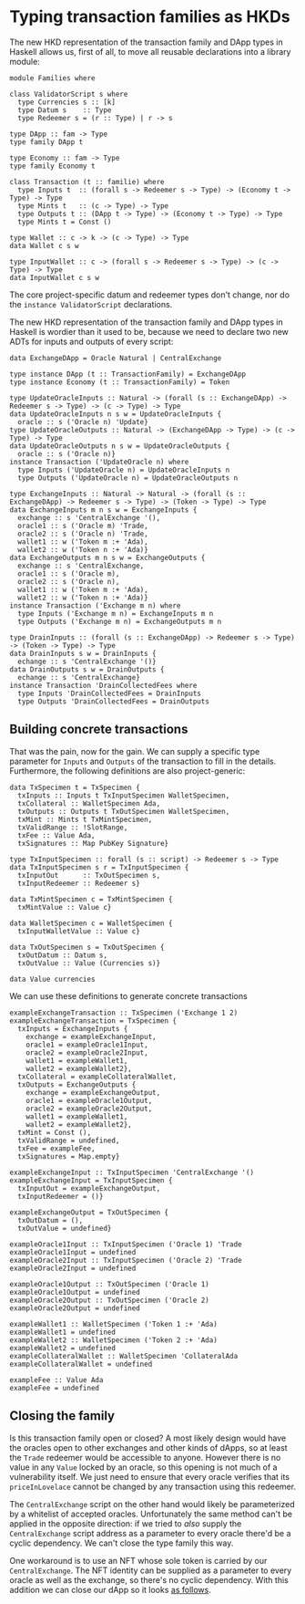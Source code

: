 # Typing transaction families as HKDs

<!--
~~~ {.haskell}
{-# LANGUAGE DataKinds, DuplicateRecordFields, GADTs, ExplicitForAll, KindSignatures, StandaloneKindSignatures,
             MultiParamTypeClasses, NoStarIsType, PolyKinds, RankNTypes, TypeFamilies, TypeOperators #-}

module HKD where

import Data.Functor.Const (Const (Const))
import Data.Kind (Type)
import Data.Map (Map)
import qualified Data.Map as Map
import Numeric.Natural (Natural)

import Families

data POSIXTime

~~~
-->

The new HKD representation of the transaction family and DApp types in Haskell allows us, first of all, to move all
reusable declarations into a library module:

~~~ {.haskell.ignore}
module Families where

class ValidatorScript s where
  type Currencies s :: [k]
  type Datum s    :: Type
  type Redeemer s = (r :: Type) | r -> s

type DApp :: fam -> Type
type family DApp t

type Economy :: fam -> Type
type family Economy t

class Transaction (t :: familie) where
  type Inputs t  :: (forall s -> Redeemer s -> Type) -> (Economy t -> Type) -> Type
  type Mints t   :: (c -> Type) -> Type
  type Outputs t :: (DApp t -> Type) -> (Economy t -> Type) -> Type
  type Mints t = Const ()

type Wallet :: c -> k -> (c -> Type) -> Type
data Wallet c s w

type InputWallet :: c -> (forall s -> Redeemer s -> Type) -> (c -> Type) -> Type
data InputWallet c s w
~~~

The core project-specific datum and redeemer types don't change, nor do the `instance ValidatorScript` declarations.

<!--
~~~ {.haskell}
data TransactionFamily =
  UpdateOracle Natural
  | Exchange Natural Natural
  | DrainCollectedFees
data Token = Ada | Token Natural | Token :+ Token

data OracleDatum = OracleDatum {
  priceInLovelace :: Natural,
  maxTradeVolume :: Natural,
  expiry :: POSIXTime
  }
data OracleRedeemer (n :: Natural) = Trade | Update

instance ValidatorScript ('Oracle n) where
  type Currencies ('Oracle n) = '[ 'Token n ]
  type Datum ('Oracle n) = OracleDatum
  type Redeemer ('Oracle n) = OracleRedeemer n
instance ValidatorScript CentralExchange where
  type Currencies CentralExchange = '[ 'Ada ]
  type Datum CentralExchange = ()
  type Redeemer CentralExchange = ()
~~~
-->

The new HKD representation of the transaction family and DApp types in Haskell is wordier than it used to be, because
we need to declare two new ADTs for inputs and outputs of every script:

~~~ {.haskell}
data ExchangeDApp = Oracle Natural | CentralExchange

type instance DApp (t :: TransactionFamily) = ExchangeDApp
type instance Economy (t :: TransactionFamily) = Token

type UpdateOracleInputs :: Natural -> (forall (s :: ExchangeDApp) -> Redeemer s -> Type) -> (c -> Type) -> Type
data UpdateOracleInputs n s w = UpdateOracleInputs {
  oracle :: s ('Oracle n) 'Update}
type UpdateOracleOutputs :: Natural -> (ExchangeDApp -> Type) -> (c -> Type) -> Type
data UpdateOracleOutputs n s w = UpdateOracleOutputs {
  oracle :: s ('Oracle n)}
instance Transaction ('UpdateOracle n) where
  type Inputs ('UpdateOracle n) = UpdateOracleInputs n
  type Outputs ('UpdateOracle n) = UpdateOracleOutputs n

type ExchangeInputs :: Natural -> Natural -> (forall (s :: ExchangeDApp) -> Redeemer s -> Type) -> (Token -> Type) -> Type
data ExchangeInputs m n s w = ExchangeInputs {
  exchange :: s 'CentralExchange '(),
  oracle1 :: s ('Oracle m) 'Trade,
  oracle2 :: s ('Oracle n) 'Trade,
  wallet1 :: w ('Token m :+ 'Ada),
  wallet2 :: w ('Token n :+ 'Ada)}
data ExchangeOutputs m n s w = ExchangeOutputs {
  exchange :: s 'CentralExchange,
  oracle1 :: s ('Oracle m),
  oracle2 :: s ('Oracle n),
  wallet1 :: w ('Token m :+ 'Ada),
  wallet2 :: w ('Token n :+ 'Ada)}
instance Transaction ('Exchange m n) where
  type Inputs ('Exchange m n) = ExchangeInputs m n
  type Outputs ('Exchange m n) = ExchangeOutputs m n

type DrainInputs :: (forall (s :: ExchangeDApp) -> Redeemer s -> Type) -> (Token -> Type) -> Type
data DrainInputs s w = DrainInputs {
  echange :: s 'CentralExchange '()}
data DrainOutputs s w = DrainOutputs {
  echange :: s 'CentralExchange}
instance Transaction 'DrainCollectedFees where
  type Inputs 'DrainCollectedFees = DrainInputs
  type Outputs 'DrainCollectedFees = DrainOutputs
~~~

## Building concrete transactions

That was the pain, now for the gain. We can supply a specific type parameter for `Inputs` and `Outputs` of the
transaction to fill in the details. Furthermore, the following definitions are also project-generic: 

~~~ {.haskell.ignore}
data TxSpecimen t = TxSpecimen {
  txInputs :: Inputs t TxInputSpecimen WalletSpecimen,
  txCollateral :: WalletSpecimen Ada,
  txOutputs :: Outputs t TxOutSpecimen WalletSpecimen,
  txMint :: Mints t TxMintSpecimen,
  txValidRange :: !SlotRange,
  txFee :: Value Ada,
  txSignatures :: Map PubKey Signature}

type TxInputSpecimen :: forall (s :: script) -> Redeemer s -> Type
data TxInputSpecimen s r = TxInputSpecimen {
  txInputOut      :: TxOutSpecimen s,
  txInputRedeemer :: Redeemer s}

data TxMintSpecimen c = TxMintSpecimen {
  txMintValue :: Value c}

data WalletSpecimen c = WalletSpecimen {
  txInputWalletValue :: Value c}

data TxOutSpecimen s = TxOutSpecimen {
  txOutDatum :: Datum s,
  txOutValue :: Value (Currencies s)}

data Value currencies
~~~

We can use these definitions to generate concrete transactions

~~~ {.haskell}
exampleExchangeTransaction :: TxSpecimen ('Exchange 1 2)
exampleExchangeTransaction = TxSpecimen {
  txInputs = ExchangeInputs {
    exchange = exampleExchangeInput,
    oracle1 = exampleOracle1Input,
    oracle2 = exampleOracle2Input,
    wallet1 = exampleWallet1,
    wallet2 = exampleWallet2},
  txCollateral = exampleCollateralWallet,
  txOutputs = ExchangeOutputs {
    exchange = exampleExchangeOutput,
    oracle1 = exampleOracle1Output,
    oracle2 = exampleOracle2Output,
    wallet1 = exampleWallet1,
    wallet2 = exampleWallet2},
  txMint = Const (),
  txValidRange = undefined,
  txFee = exampleFee,
  txSignatures = Map.empty}

exampleExchangeInput :: TxInputSpecimen 'CentralExchange '()
exampleExchangeInput = TxInputSpecimen {
  txInputOut = exampleExchangeOutput,
  txInputRedeemer = ()}
  
exampleExchangeOutput = TxOutSpecimen {
  txOutDatum = (),
  txOutValue = undefined}

exampleOracle1Input :: TxInputSpecimen ('Oracle 1) 'Trade
exampleOracle1Input = undefined
exampleOracle2Input :: TxInputSpecimen ('Oracle 2) 'Trade
exampleOracle2Input = undefined

exampleOracle1Output :: TxOutSpecimen ('Oracle 1)
exampleOracle1Output = undefined
exampleOracle2Output :: TxOutSpecimen ('Oracle 2)
exampleOracle2Output = undefined

exampleWallet1 :: WalletSpecimen ('Token 1 :+ 'Ada)
exampleWallet1 = undefined
exampleWallet2 :: WalletSpecimen ('Token 2 :+ 'Ada)
exampleWallet2 = undefined
exampleCollateralWallet :: WalletSpecimen 'CollateralAda
exampleCollateralWallet = undefined

exampleFee :: Value Ada
exampleFee = undefined
~~~

## Closing the family

Is this transaction family open or closed? A most likely design would have the
oracles open to other exchanges and other kinds of dApps, so at least the
`Trade` redeemer would be accessible to anyone. However there is no value in any
`Value` locked by an oracle, so this opening is not much of a vulnerability
itself. We just need to ensure that every oracle verifies that its
`priceInLovelace` cannot be changed by any transaction using this redeemer.

The `CentralExchange` script on the other hand would likely be parameterized
by a whitelist of accepted oracles. Unfortunately the same method can't be
applied in the opposite direction: if we tried to *also* supply the
`CentralExchange` script address as a parameter to every oracle there'd be a
cyclic dependency. We can't close the type family this way.

One workaround is to use an NFT whose sole token is carried by our
`CentralExchange`. The NFT identity can be supplied as a parameter to every
oracle as well as the exchange, so there's no cyclic dependency. With this
addition we can close our dApp so it looks [as follows](NFT.md).
